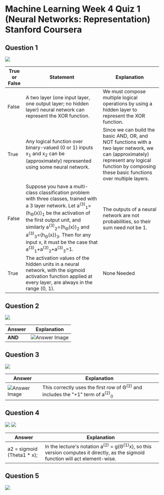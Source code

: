 # Machine Learning Week 4 Quiz 1 (Neural Networks: Representation) Stanford Coursera

Question 1
----------
![](https://github.com/mGalarnyk/datasciencecoursera/blob/master/Stanford_Machine_Learning/Week1/data/NeuralRepresentationQ1.png)

True or False | Statement | Explanation 
--- | --- | ---
False | A two layer (one input layer, one output layer; no hidden layer) neural network can represent the XOR function. | We must compose multiple logical operations by using a hidden layer to represent the XOR function. 
True | Any logical function over binary-valued (0 or 1) inputs x<sub>1</sub> and x<sub>2</sub> can be (approximately) represented using some neural network. | Since we can build the basic AND, OR, and NOT functions with a two layer network, we can (approximately) represent any logical function by composing these basic functions over multiple layers.
False | Suppose you have a multi-class classification problem with three classes, trained with a 3 layer network. Let a<sup>(3)</sup><sub>1</sub>=(h<sub>Θ</sub>(x))<sub>1</sub> be the activation of the first output unit, and similarly a<sup>(3)</sup><sub>2</sub>=(h<sub>Θ</sub>(x))<sub>2</sub> and a<sup>(3)</sup><sub>3</sub>=(h<sub>Θ</sub>(x))<sub>3</sub>. Then for any input x, it must be the case that a<sup>(3)</sup><sub>1</sub>+a<sup>(3)</sup><sub>2</sub>+a<sup>(3)</sup><sub>3</sub>=1. | The outputs of a neural network are not probabilities, so their sum need not be 1. 
True | The activation values of the hidden units in a neural network, with the sigmoid activation function applied at every layer, are always in the range (0, 1). | None Needed

Question 2
----------
![](https://github.com/mGalarnyk/datasciencecoursera/blob/master/Stanford_Machine_Learning/Week1/data/NeuralRepresentationQ2.png)

Answer | Explanation 
--- | --- 
<b>AND</b> | <img src="https://github.com/mGalarnyk/datasciencecoursera/blob/master/Stanford_Machine_Learning/Week1/data/NeuralRepresentationQ2answer.jpg" alt="Answer Image">

Question 3
----------
![](https://github.com/mGalarnyk/datasciencecoursera/blob/master/Stanford_Machine_Learning/Week1/data/NeuralRepresentationQ3.png)

Answer | Explanation 
--- | ---
<img src="https://github.com/mGalarnyk/datasciencecoursera/blob/master/Stanford_Machine_Learning/Week1/data/NeuralRepresentationQ3answer.png" alt="Answer Image"> | This correctly uses the first row of Θ<sup>(2)</sup> and includes the "+1" term of a<sup>(2)</sup><sub>0</sub>

Question 4
----------
![](https://github.com/mGalarnyk/datasciencecoursera/blob/master/Stanford_Machine_Learning/Week1/data/NeuralRepresentationQ4p1.png)
![](https://github.com/mGalarnyk/datasciencecoursera/blob/master/Stanford_Machine_Learning/Week1/data/NeuralRepresentationQ4p2.png)

Answer | Explanation 
--- | --- 
a2 = sigmoid (Theta1 * x); | In the lecture's notation a<sup>(2)</sup> = g(Θ<sup>(1)</sup>x), so this version computes it directly, as the sigmoid function will act element-wise.

Question 5
----------
![](https://github.com/mGalarnyk/datasciencecoursera/blob/master/Stanford_Machine_Learning/Week1/data/NeuralRepresentationQ5.png)


